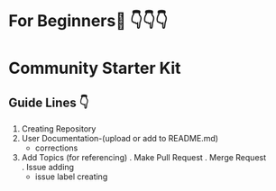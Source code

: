 # For Beginners:baby: :point_down::point_down::point_down:
# Community Starter Kit
## Guide Lines :point_down:
1. Creating Repository 
2. User Documentation-(upload or add to   README.md)
      * corrections
3. Add Topics (for referencing)
. Make Pull Request
. Merge Request  
. Issue adding  
    *  issue label creating
 


          
